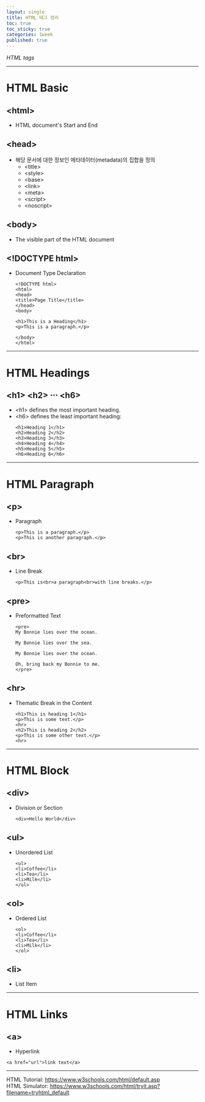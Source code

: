 ```yaml
---
layout: single
title: HTML 태그 정리
toc: true
toc_sticky: true
categories: 1week
published: true
---
```


*HTML tags*

--------------

# HTML Basic
## &#60;html&#62;
* HTML document's Start and End

## &#60;head&#62;
* 해당 문서에 대한 정보인 메타데이터(metadata)의 집합을 정의
  - &#60;title&#62;
  - &#60;style&#62;
  - &#60;base&#62;
  - &#60;link&#62;
  - &#60;meta&#62;
  - &#60;script&#62;
  - &#60;noscript&#62;

## &#60;body&#62;
* The visible part of the HTML document

## &#60;!DOCTYPE html&#62;
* Document Type Declaration
  ```
  <!DOCTYPE html>
  <html>
  <head>
  <title>Page Title</title>
  </head>
  <body>

  <h1>This is a Heading</h1>
  <p>This is a paragraph.</p>

  </body>
  </html>
  ```
  
-----------------  
  
# HTML Headings
## &#60;h1&#62; &#60;h2&#62; ⋅⋅⋅ &#60;h6&#62;
* &#60;h1&#62; defines the most important heading. 
* &#60;h6&#62; defines the least important heading: 
  ```
  <h1>Heading 1</h1>
  <h2>Heading 2</h2>
  <h3>Heading 3</h3>
  <h4>Heading 4</h4>
  <h5>Heading 5</h5>
  <h6>Heading 6</h6>
  ```
  
-----------------  
  
# HTML Paragraph
## &#60;p&#62;
* Paragraph
  ```
  <p>This is a paragraph.</p>
  <p>This is another paragraph.</p>
  ```
  
## &#60;br&#62;
* Line Break
  ```
  <p>This is<br>a paragraph<br>with line breaks.</p>
  ```
  
## &#60;pre&#62;
* Preformatted Text
  ```
  <pre>
  My Bonnie lies over the ocean.

  My Bonnie lies over the sea.

  My Bonnie lies over the ocean.

  Oh, bring back my Bonnie to me.
  </pre>
  ```
  
## &#60;hr&#62;
* Thematic Break in the Content
  ```
  <h1>This is heading 1</h1>
  <p>This is some text.</p>
  <hr>
  <h2>This is heading 2</h2>
  <p>This is some other text.</p>
  <hr>
  ```
  
-----------------  
  
# HTML Block
## &#60;div&#62;
* Division or Section
  ```
  <div>Hello World</div>
  ```
  
## &#60;ul&#62;
* Unordered List
  ```
  <ul>
  <li>Coffee</li>
  <li>Tea</li>
  <li>Milk</li>
  </ul>
  ```
  
## &#60;ol&#62;
* Ordered List
  ```
  <ol>
  <li>Coffee</li>
  <li>Tea</li>
  <li>Milk</li>
  </ol>
  ```
  
## &#60;li&#62;
* List Item

-----------------

# HTML Links
## &#60;a&#62;
* Hyperlink
```
<a href="url">link text</a>
```

-----------------

HTML Tutorial: <https://www.w3schools.com/html/default.asp><br/>
HTML Simulator: <https://www.w3schools.com/html/tryit.asp?filename=tryhtml_default>

